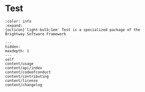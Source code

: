 # Test

```{button-link} https://docs.brightway.dev
:color: info
:expand:
{octicon}`light-bulb;1em` Test is a specialized package of the Brightway Software Framework
```

```{toctree}
---
hidden:
maxdepth: 1
---
self
content/usage
content/api/index
content/codeofconduct
content/contributing
content/license
content/changelog
```
